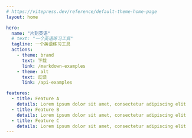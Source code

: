 ```yaml
---
# https://vitepress.dev/reference/default-theme-home-page
layout: home

hero:
  name: "片刻英语"
  # text: "一个英语练习工具"
  tagline: 一个英语练习工具
  actions:
    - theme: brand
      text: 下载
      link: /markdown-examples
    - theme: alt
      text: 反馈
      link: /api-examples

features:
  - title: Feature A
    details: Lorem ipsum dolor sit amet, consectetur adipiscing elit
  - title: Feature B
    details: Lorem ipsum dolor sit amet, consectetur adipiscing elit
  - title: Feature C
    details: Lorem ipsum dolor sit amet, consectetur adipiscing elit
---
```


